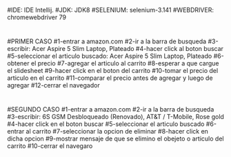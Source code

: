 ﻿#IDE: IDE Intellij.
#JDK: JDK8
#SELENIUM: selenium-3.141
#WEBDRIVER: chromewebdriver 79
#
#
#
#PRIMER CASO
#1-entrar a amazon.com
#2-ir a la barra de busqueda
#3-escribir: Acer Aspire 5 Slim Laptop, Plateado
#4-hacer click al boton buscar
#5-seleccionar el articulo buscado: Acer Aspire 5 Slim Laptop, Plateado
#6-obtener el precio
#7-agregar el articulo al carrito
#8-esperar a que cargue el slidesheet
#9-hacer click en el boton del carrito
#10-tomar el precio del articulo en el carrito
#11-comparar el precio antes de agregar y luego de agregar
#12-cerrar el navegador
#
#SEGUNDO CASO
#1-entrar a amazon.com
#2-ir a la barra de busqueda
#3-escribir: 6S GSM Desbloqueado (Renovado), AT&T / T-Mobile, Rose gold
#4-hacer click en el boton buscar
#5-seleccionar el articulo buscado
#6-entrar al carrito
#7-seleccionar la opcion de eliminar
#8-hacer click en dicha opcion
#9-mostrar mensaje de que se elimino el obejeto o articulo del carrito
#10-cerrar el navegaro
#
#
